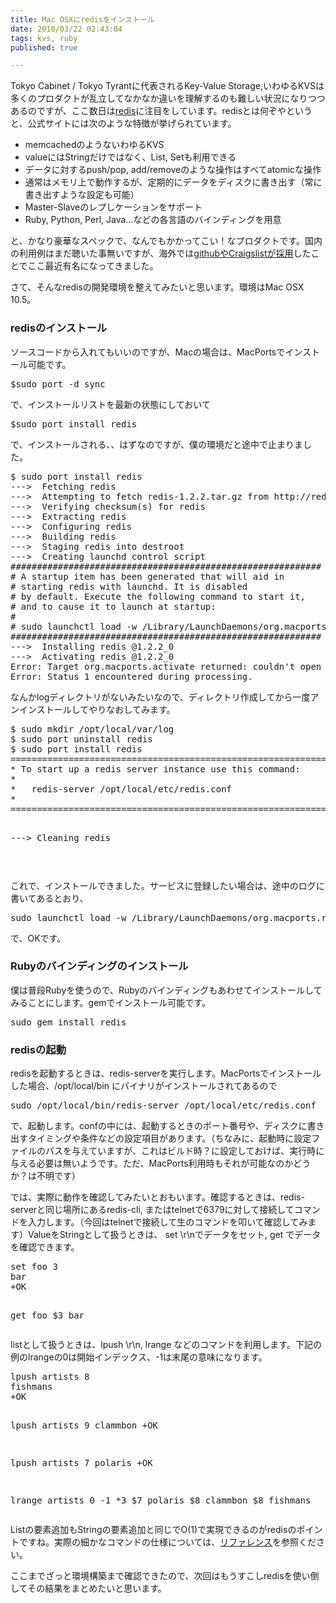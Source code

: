 ```yaml
---
title: Mac OSXにredisをインストール
date: 2010/03/22 02:43:04
tags: kvs, ruby
published: true

---
```


<p>Tokyo Cabinet / Tokyo Tyrantに代表されるKey-Value Storage,いわゆるKVSは多くのプロダクトが乱立してなかなか違いを理解するのも難しい状況になりつつあるのですが、ここ数日は<a href="http://code.google.com/p/redis/">redis</a>に注目をしています。redisとは何ぞやというと、公式サイトには次のような特徴が挙げられています。</p>

<p>
<ul>
<li>memcachedのようないわゆるKVS</li>
<li>valueにはStringだけではなく、List, Setも利用できる</li>
<li>データに対するpush/pop, add/removeのような操作はすべてatomicな操作</li>
<li>通常はメモリ上で動作するが、定期的にデータをディスクに書き出す（常に書き出すような設定も可能）</li>
<li>Master-Slaveのレプしケーションをサポート</li>
<li>Ruby, Python, Perl, Java...などの各言語のバインディングを用意</li>
</ul>
</p>

<p>と、かなり豪華なスペックで、なんでもかかってこい！なプロダクトです。国内の利用例はまだ聴いた事無いですが、海外では<a href="http://www.atmarkit.co.jp/news/201003/16/redis.html">githubやCraigslistが採用</a>したことでここ最近有名になってきました。</p>

<p>さて、そんなredisの開発環境を整えてみたいと思います。環境はMac OSX 10.5。</p>

<h3>redisのインストール</h3>
<p>ソースコードから入れてもいいのですが、Macの場合は、MacPortsでインストール可能です。</p>
<p><pre>
$sudo port -d sync
</pre></p>

<p>で、インストールリストを最新の状態にしておいて</p>
<p><pre>
$sudo port install redis
</pre></p>

<p>で、インストールされる、、はずなのですが、僕の環境だと途中で止まりました。</p>

<p><pre>
$ sudo port install redis
--->  Fetching redis
--->  Attempting to fetch redis-1.2.2.tar.gz from http://redis.googlecode.com/files/
--->  Verifying checksum(s) for redis
--->  Extracting redis
--->  Configuring redis
--->  Building redis
--->  Staging redis into destroot
--->  Creating launchd control script
###########################################################
# A startup item has been generated that will aid in
# starting redis with launchd. It is disabled
# by default. Execute the following command to start it,
# and to cause it to launch at startup:
#
# sudo launchctl load -w /Library/LaunchDaemons/org.macports.redis.plist
###########################################################
---&gt;  Installing redis @1.2.2_0
---&gt;  Activating redis @1.2.2_0
Error: Target org.macports.activate returned: couldn't open "/opt/local/var/log/redis.log": no such file or directory
Error: Status 1 encountered during processing.
</pre></p>

<p>なんかlogディレクトリがないみたいなので、ディレクトリ作成してから一度アンインストールしてやりなおしてみます。</p>

<p><pre>
$ sudo mkdir /opt/local/var/log
$ sudo port uninstall redis
$ sudo port install redis
==================================================================
* To start up a redis server instance use this command:
* 
*   redis-server /opt/local/etc/redis.conf
* 
==================================================================

--->  Cleaning redis

</pre></p>

<p>これで、インストールできました。サービスに登録したい場合は、途中のログに書いてあるとおり、</p>

<p><pre>
sudo launchctl load -w /Library/LaunchDaemons/org.macports.redis.plist
</pre></p>

<p>で、OKです。</p>

<h3>Rubyのバインディングのインストール</h3>
<p>僕は普段Rubyを使うので、Rubyのバインディングもあわせてインストールしてみることにします。gemでインストール可能です。</p>

<p><pre>
sudo gem install redis
</pre></p>


<h3>redisの起動</h3>
<p>redisを起動するときは、redis-serverを実行します。MacPortsでインストールした場合、/opt/local/bin にバイナリがインストールされてあるので</p>

<p><pre>
sudo /opt/local/bin/redis-server /opt/local/etc/redis.conf
</pre><p>

<p>で、起動します。confの中には、起動するときのポート番号や、ディスクに書き出すタイミングや条件などの設定項目があります。（ちなみに、起動時に設定ファイルのパスを与えていますが、これはビルド時？に設定しておけば、実行時に与える必要は無いようです。ただ、MacPorts利用時もそれが可能なのかどうか？は不明です）</p>

<p>では、実際に動作を確認してみたいとおもいます。確認するときは、redis-serverと同じ場所にあるredis-cli, またはtelnetで6379に対して接続してコマンドを入力します。（今回はtelnetで接続して生のコマンドを叩いて確認してみます）ValueをStringとして扱うときは、
set <key> <data_size>\r\n<data>でデータをセット, get <value>でデータを確認できます。</p>

<p><pre>
set foo 3
bar
+OK

get foo
$3
bar
</pre></p>

<p>listとして扱うときは、lpush <key> <data_size>\r\n<data>,  lrange <key> <start_index> <end_index> などのコマンドを利用します。下記の例のlrangeの0は開始インデックス、-1は末尾の意味になります。</p>

<p><pre>
lpush artists 8
fishmans
+OK

lpush artists 9
clammbon
+OK

lpush artists 7
polaris
+OK

lrange artists 0 -1
*3
$7
polaris
$8
clammbon
$8
fishmans
</pre></p>

<p>Listの要素追加もStringの要素追加と同じでO(1)で実現できるのがredisのポイントですね。実際の細かなコマンドの仕様については、<a href="http://code.google.com/p/redis/wiki/CommandReference">リファレンス</a>を参照ください。</p>

<p>ここまでざっと環境構築まで確認できたので、次回はもうすこしredisを使い倒してその結果をまとめたいと思います。</p>


